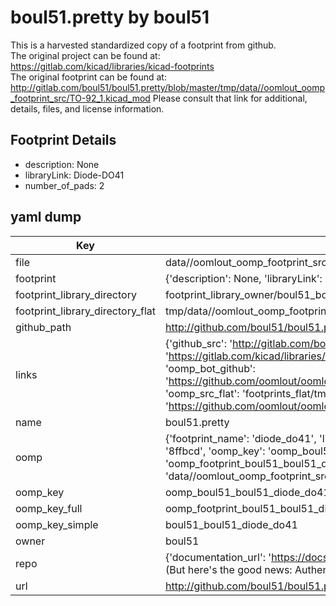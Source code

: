 # boul51.pretty by boul51  
This is a harvested standardized copy of a footprint from github.  
The original project can be found at:  
https://gitlab.com/kicad/libraries/kicad-footprints  
The original footprint can be found at:
http://gitlab.com/boul51/boul51.pretty/blob/master/tmp/data//oomlout_oomp_footprint_src/TO-92_1.kicad_mod
Please consult that link for additional, details, files, and license information.  
## Footprint Details
* description: None  
* libraryLink: Diode-DO41  
* number_of_pads: 2  
## yaml dump  
| Key | Value |  
| --- | --- |  
| file | data//oomlout_oomp_footprint_src/boul51.pretty/Diode-DO41.kicad_mod |  
| footprint | {'description': None, 'libraryLink': 'Diode-DO41', 'number_of_pads': 2} |  
| footprint_library_directory | footprint_library_owner/boul51_boul51.pretty |  
| footprint_library_directory_flat | tmp/data//oomlout_oomp_footprint_src/footprints_flat/boul51_boul51_diode_do41/working |  
| github_path | http://github.com/boul51/boul51.pretty/blob/master/tmp/data//oomlout_oomp_footprint_src/Diode-DO41.kicad_mod |  
| links | {'github_src': 'http://gitlab.com/boul51/boul51.pretty/blob/master/tmp/data//oomlout_oomp_footprint_src/TO-92_1.kicad_mod', 'github_src_repo': 'https://gitlab.com/kicad/libraries/kicad-footprints', 'oomp_bot': 'tmp/data//oomlout_oomp_footprint_src/footprints/boul51_boul51_diode_do41/working', 'oomp_bot_github': 'https://github.com/oomlout/oomlout_oomp_footprint_bot/tree/main/tmp/data//oomlout_oomp_footprint_src/footprints/boul51_boul51_diode_do41/working', 'oomp_src_flat': 'footprints_flat/tmp/data//oomlout_oomp_footprint_src/footprints_flat/boul51_boul51_diode_do41/working', 'oomp_src_flat_github': 'https://github.com/oomlout/oomlout_oomp_footprint_src/tree/main/tmp/data//oomlout_oomp_footprint_src/footprints_flat/boul51_boul51_diode_do41/working'} |  
| name | boul51.pretty |  
| oomp | {'footprint_name': 'diode_do41', 'library_name': 'boul51', 'md5': '8ffbcd65284ff86bf87c05167e8d0ec1', 'md5_10': '8ffbcd6528', 'md5_5': '8ffbc', 'md5_6': '8ffbcd', 'oomp_key': 'oomp_boul51_boul51_diode_do41', 'oomp_key_extra': 'oomp_footprint_boul51_boul51_diode_do41', 'oomp_key_full': 'oomp_footprint_boul51_boul51_diode_do41_8ffbcd', 'oomp_key_simple': 'boul51_boul51_diode_do41', 'original_filename': 'data//oomlout_oomp_footprint_src/boul51.pretty/Diode-DO41.kicad_mod', 'owner_name': 'boul51'} |  
| oomp_key | oomp_boul51_boul51_diode_do41 |  
| oomp_key_full | oomp_footprint_boul51_boul51_diode_do41 |  
| oomp_key_simple | boul51_boul51_diode_do41 |  
| owner | boul51 |  
| repo | {'documentation_url': 'https://docs.github.com/rest/overview/resources-in-the-rest-api#rate-limiting', 'message': "API rate limit exceeded for 84.66.142.224. (But here's the good news: Authenticated requests get a higher rate limit. Check out the documentation for more details.)"} |  
| url | http://github.com/boul51/boul51.pretty |  

